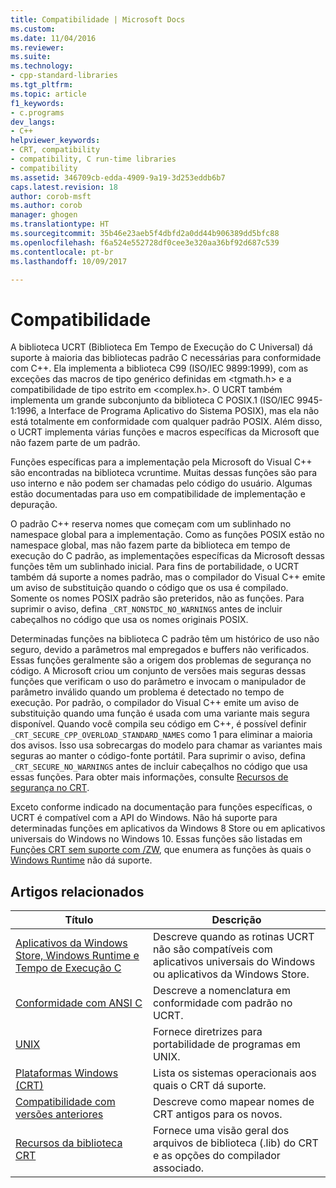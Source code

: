 ```yaml
---
title: Compatibilidade | Microsoft Docs
ms.custom: 
ms.date: 11/04/2016
ms.reviewer: 
ms.suite: 
ms.technology:
- cpp-standard-libraries
ms.tgt_pltfrm: 
ms.topic: article
f1_keywords:
- c.programs
dev_langs:
- C++
helpviewer_keywords:
- CRT, compatibility
- compatibility, C run-time libraries
- compatibility
ms.assetid: 346709cb-edda-4909-9a19-3d253eddb6b7
caps.latest.revision: 18
author: corob-msft
ms.author: corob
manager: ghogen
ms.translationtype: HT
ms.sourcegitcommit: 35b46e23aeb5f4dbfd2a0dd44b906389dd5bfc88
ms.openlocfilehash: f6a524e552728df0cee3e320aa36bf92d687c539
ms.contentlocale: pt-br
ms.lasthandoff: 10/09/2017

---
```

# <a name="compatibility"></a>Compatibilidade
A biblioteca UCRT (Biblioteca Em Tempo de Execução do C Universal) dá suporte à maioria das bibliotecas padrão C necessárias para conformidade com C++. Ela implementa a biblioteca C99 (ISO/IEC 9899:1999), com as exceções das macros de tipo genérico definidas em \<tgmath.h> e a compatibilidade de tipo estrito em \<complex.h>. O UCRT também implementa um grande subconjunto da biblioteca C POSIX.1 (ISO/IEC 9945-1:1996, a Interface de Programa Aplicativo do Sistema POSIX), mas ela não está totalmente em conformidade com qualquer padrão POSIX.  Além disso, o UCRT implementa várias funções e macros específicas da Microsoft que não fazem parte de um padrão.  
  
 Funções específicas para a implementação pela Microsoft do Visual C++ são encontradas na biblioteca vcruntime.  Muitas dessas funções são para uso interno e não podem ser chamadas pelo código do usuário. Algumas estão documentadas para uso em compatibilidade de implementação e depuração.  
  
 O padrão C++ reserva nomes que começam com um sublinhado no namespace global para a implementação. Como as funções POSIX estão no namespace global, mas não fazem parte da biblioteca em tempo de execução do C padrão, as implementações específicas da Microsoft dessas funções têm um sublinhado inicial. Para fins de portabilidade, o UCRT também dá suporte a nomes padrão, mas o compilador do Visual C++ emite um aviso de substituição quando o código que os usa é compilado. Somente os nomes POSIX padrão são preteridos, não as funções. Para suprimir o aviso, defina `_CRT_NONSTDC_NO_WARNINGS` antes de incluir cabeçalhos no código que usa os nomes originais POSIX.  
  
 Determinadas funções na biblioteca C padrão têm um histórico de uso não seguro, devido a parâmetros mal empregados e buffers não verificados. Essas funções geralmente são a origem dos problemas de segurança no código. A Microsoft criou um conjunto de versões mais seguras dessas funções que verificam o uso do parâmetro e invocam o manipulador de parâmetro inválido quando um problema é detectado no tempo de execução.  Por padrão, o compilador do Visual C++ emite um aviso de substituição quando uma função é usada com uma variante mais segura disponível. Quando você compila seu código em C++, é possível definir `_CRT_SECURE_CPP_OVERLOAD_STANDARD_NAMES` como 1 para eliminar a maioria dos avisos. Isso usa sobrecargas do modelo para chamar as variantes mais seguras ao manter o código-fonte portátil. Para suprimir o aviso, defina `_CRT_SECURE_NO_WARNINGS` antes de incluir cabeçalhos no código que usa essas funções. Para obter mais informações, consulte [Recursos de segurança no CRT](../c-runtime-library/security-features-in-the-crt.md).  
  
 Exceto conforme indicado na documentação para funções específicas, o UCRT é compatível com a API do Windows.  Não há suporte para determinadas funções em aplicativos da Windows 8 Store ou em aplicativos universais do Windows no Windows 10. Essas funções são listadas em [Funções CRT sem suporte com /ZW](http://msdn.microsoft.com/library/windows/apps/jj606124.aspx), que enumera as funções às quais o [Windows Runtime](http://msdn.microsoft.com/en-us/9a1a18b8-9802-4ec5-b9de-0d2dfdf414e9) não dá suporte.  
  
## <a name="related-articles"></a>Artigos relacionados  
  
|Título|Descrição|  
|-----------|-----------------|  
|[Aplicativos da Windows Store, Windows Runtime e Tempo de Execução C](../c-runtime-library/windows-store-apps-the-windows-runtime-and-the-c-run-time.md)|Descreve quando as rotinas UCRT não são compatíveis com aplicativos universais do Windows ou aplicativos da Windows Store.|  
|[Conformidade com ANSI C](../c-runtime-library/ansi-c-compliance.md)|Descreve a nomenclatura em conformidade com padrão no UCRT.|  
|[UNIX](../c-runtime-library/unix.md)|Fornece diretrizes para portabilidade de programas em UNIX.|  
|[Plataformas Windows (CRT)](../c-runtime-library/windows-platforms-crt.md)|Lista os sistemas operacionais aos quais o CRT dá suporte.|  
|[Compatibilidade com versões anteriores](../c-runtime-library/backward-compatibility.md)|Descreve como mapear nomes de CRT antigos para os novos.|  
|[Recursos da biblioteca CRT](../c-runtime-library/crt-library-features.md)|Fornece uma visão geral dos arquivos de biblioteca (.lib) do CRT e as opções do compilador associado.|
